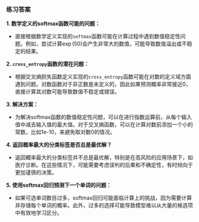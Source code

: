 ### 练习答案

**1. 数学定义的softmax函数可能的问题：**
   - 直接根据数学定义实现的`softmax`函数可能在计算过程中遇到数值稳定性问题。例如，尝试计算$\exp(50)$会产生非常大的数值，可能导致数值溢出或不稳定的结果。

**2. `cross_entropy`函数的潜在问题：**
   - 根据交叉熵损失函数定义实现的`cross_entropy`函数可能在对数的定义域方面遇到问题。对数函数对于非正数是未定义的，因此如果预测概率非常接近0，直接计算其对数可能导致数值不稳定或错误。

**3. 解决方案：**
   - 为解决softmax函数的数值稳定性问题，可以在进行指数运算前，从每个输入值中减去输入值的最大值。对于交叉熵函数，可以在计算对数前添加一个小的常数，比如1e-10，来避免取对数0的情况。

**4. 返回概率最大的分类标签是否总是最优解？**
   - 返回概率最大的分类标签并不总是最优解，特别是在高风险的应用场景下，如医疗诊断。在这些情况下，可能需要考虑误判的后果和不确定性，有时倾向于更加谨慎的决策。

**5. 使用softmax回归预测下一个单词的问题：**
   - 如果可选单词数目过多，softmax回归可能面临计算上的挑战，因为需要计算并存储每个单词的概率。此外，过多的选择可能导致模型难以从大量的候选项中有效地学习区分。
